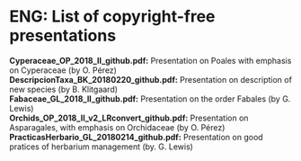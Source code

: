 # ENG: List of copyright-free presentations <br/>
**Cyperaceae_OP_2018_II_github.pdf:** Presentation on Poales with emphasis on Cyperaceae (by O. Pérez) <br/>
**DescripcionTaxa_BK_20180220_github.pdf:** Presentation on description of new species (by B. Klitgaard) <br/>
**Fabaceae_GL_2018_II_github.pdf:** Presentation on the order Fabales (by G. Lewis) <br/>
**Orchids_OP_2018_II_v2_LRconvert_github.pdf:** Presentation on Asparagales, with emphasis on Orchidaceae (by O. Pérez) <br/>
**PracticasHerbario_GL_20180214_github.pdf:** Presentation on good pratices of herbarium management (by. G. Lewis) <br/>
